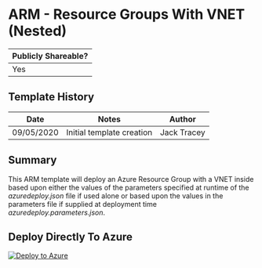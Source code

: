 # ARM - Resource Groups With VNET (Nested)

| Publicly Shareable? | 
| ------- | 
| Yes | 

## Template History

| Date | Notes | Author | 
| ------- | :---------------------: | -------- |
| 09/05/2020 | Initial template creation | Jack Tracey |

## Summary

This ARM template will deploy an Azure Resource Group with a VNET inside based upon either the values of the parameters specified at runtime of the *azuredeploy.json* file if used alone or based upon the values in the parameters file if supplied at deployment time *azuredeploy.parameters.json*.

## Deploy Directly To Azure

[![Deploy to Azure](https://aka.ms/deploytoazurebutton)](https://portal.azure.com/#create/Microsoft.Template/uri/https%3A%2F%2Fraw.githubusercontent.com%2Fjtracey93%2FPublicScripts%2Fmaster%2FAzure%2FInfra-as-Code%2FARM-Templates%2FResource-Groups%2Fazuredeploy.json)